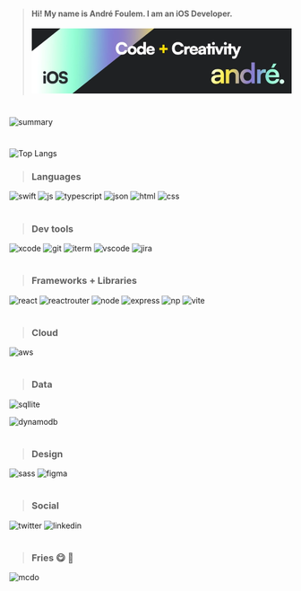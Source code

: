> #### Hi! My name is André Foulem. I am an iOS Developer.
>
> ![banner](linkedin_header.webp)

#

![summary](https://github-readme-streak-stats.herokuapp.com/?user=andrefoulem)

#

#

![Top Langs](https://github-readme-stats.vercel.app/api/top-langs/?username=andrefoulem&layout=compactlangs_count=8&theme=tokyonight)

> ### Languages

![swift](https://img.shields.io/badge/Swift-FA7343?style=for-the-badge&logo=swift&logoColor=white)
![js](https://img.shields.io/badge/JavaScript-323330?style=for-the-badge&logo=javascript&logoColor=F7DF1E)
![typescript](https://img.shields.io/badge/TypeScript-007ACC?style=for-the-badge&logo=typescript&logoColor=white)
![json](https://img.shields.io/badge/json-5E5C5C?style=for-the-badge&logo=json&logoColor=white)
![html](https://img.shields.io/badge/HTML5-E34F26?style=for-the-badge&logo=html5&logoColor=white)
![css](https://img.shields.io/badge/CSS3-1572B6?style=for-the-badge&logo=css3&logoColor=white)

#

> ### Dev tools

![xcode](https://img.shields.io/badge/Xcode-007ACC?style=for-the-badge&logo=Xcode&logoColor=white)
![git](https://img.shields.io/badge/GIT-E44C30?style=for-the-badge&logo=git&logoColor=white)
![iterm](https://img.shields.io/badge/iTerm2-000000?style=for-the-badge&logo=iterm2&logoColor=white)
![vscode](https://img.shields.io/badge/VSCode-0078D4?style=for-the-badge&logo=visual%20studio%20code&logoColor=white)
![jira](https://img.shields.io/badge/Jira-0052CC?style=for-the-badge&logo=Jira&logoColor=white)

#

> ### Frameworks + Libraries

![react](https://img.shields.io/badge/React-20232A?style=for-the-badge&logo=react&logoColor=61DAFB)
![reactrouter](https://img.shields.io/badge/React_Router-CA4245?style=for-the-badge&logo=react-router&logoColor=white)
![node](https://img.shields.io/badge/Node.js-339933?style=for-the-badge&logo=nodedotjs&logoColor=white)
![express](https://img.shields.io/badge/Express.js-000000?style=for-the-badge&logo=express&logoColor=white)
![np](https://img.shields.io/badge/npm-CB3837?style=for-the-badge&logo=npm&logoColor=white)
![vite](https://img.shields.io/badge/Vite-B73BFE?style=for-the-badge&logo=vite&logoColor=FFD62E)

#

> ### Cloud

![aws](https://img.shields.io/badge/Amazon_AWS-FF9900?style=for-the-badge&logo=amazonaws&logoColor=white)

#

> ### Data

![sqllite](https://img.shields.io/badge/SQLite-07405E?style=for-the-badge&logo=sqlite&logoColor=white)

![dynamodb](https://img.shields.io/badge/Amazon%20DynamoDB-4053D6?style=for-the-badge&logo=Amazon%20DynamoDB&logoColor=white)

#

> ### Design

![sass](https://img.shields.io/badge/Sass-CC6699?style=for-the-badge&logo=sass&logoColor=white)
![figma](https://img.shields.io/badge/Figma-F24E1E?style=for-the-badge&logo=figma&logoColor=white)

#

> ### Social

![twitter](https://img.shields.io/badge/Twitter-1DA1F2?style=for-the-badge&logo=twitter&logoColor=white)
![linkedin](https://img.shields.io/badge/LinkedIn-0077B5?style=for-the-badge&logo=linkedin&logoColor=white)

#

> ### **Fries** 😋 🍟

![mcdo](https://img.shields.io/badge/McDonald's-FBC817?style=for-the-badge&logo=McDonald's&logoColor=white)
